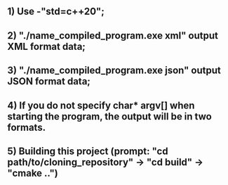 
## 1) Use -"std=c++20";

## 2) "./name_compiled_program.exe xml" output XML format data;

## 3) "./name_compiled_program.exe json" output JSON format data;

## 4) If you do not specify char* argv[] when starting the program, the output will be in two formats.

## 5) Building this project (prompt: "cd path/to/cloning_repository" -> "cd build" -> "cmake ..")
